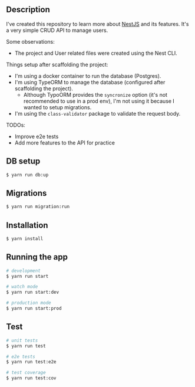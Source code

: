 ## Description

I've created this repository to learn more about [NestJS](https://github.com/nestjs/nest) and its features.
It's a very simple CRUD API to manage users.

Some observations:

* The project and User related files were created using the Nest CLI.

Things setup after scaffolding the project:

* I'm using a docker container to run the database (Postgres).
* I'm using TypeORM to manage the database (configured after scaffolding the project).
    * Although TypoORM provides the `syncronize` option (it's not recommended to use in a prod env), I'm not using it
      because I wanted to setup migrations.
* I'm using the `class-validator` package to validate the request body.

TODOs:

* Improve e2e tests
* Add more features to the API for practice

## DB setup

```bash
$ yarn run db:up
```

## Migrations

```bash
$ yarn run migration:run
```

## Installation

```bash
$ yarn install
```

## Running the app

```bash
# development
$ yarn run start

# watch mode
$ yarn run start:dev

# production mode
$ yarn run start:prod
```

## Test

```bash
# unit tests
$ yarn run test

# e2e tests
$ yarn run test:e2e

# test coverage
$ yarn run test:cov
```
